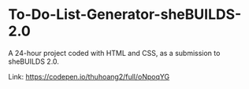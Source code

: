 # To-Do-List-Generator-sheBUILDS-2.0
A 24-hour project coded with HTML and CSS, as a submission to sheBUILDS 2.0.

Link: https://codepen.io/thuhoang2/full/oNpoqYG
